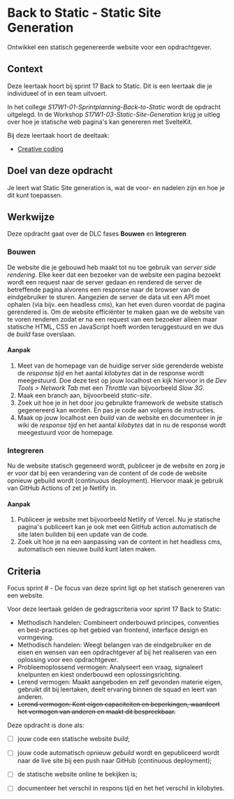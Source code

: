 
# Back to Static - Static Site Generation

Ontwikkel een statisch gegenereerde website voor een opdrachtgever.

## Context

Deze leertaak hoort bij sprint 17 Back to Static. Dit is een leertaak die je individueel of in een team uitvoert.

In het college _S17W1-01-Sprintplanning-Back-to-Static_ wordt de opdracht uitgelegd. In de Workshop _S17W1-03-Static-Site-Generation_ krijg je uitleg over hoe je statische web pagina's kan genereren met SvelteKit.

Bij deze leertaak hoort de deeltaak:
- [Creative coding](https://github.com/fdnd-task/back-to-static-creative-coding)

## Doel van deze opdracht

Je leert wat Static Site generation is, wat de voor- en nadelen zijn en hoe je dit kunt toepassen.

## Werkwijze

Deze opdracht gaat over de DLC fases **Bouwen** en **Integreren** 

### Bouwen

De website die je gebouwd heb maakt tot nu toe gebruik van *server side rendering*. Elke keer dat een bezoeker van de website een pagina bezoekt wordt een request naar de server gedaan en rendered de server de betreffende pagina alvorens een response naar de browser van de eindgebruiker te sturen. Aangezien de server de data uit een API moet ophalen (via bijv. een headless cms), kan het even duren voordat de pagina gerendered is. Om de website efficiënter te maken gaan we de website van te voren renderen zodat er na een request van een bezoeker alleen maar statische HTML, CSS en JavaScript hoeft worden teruggestuurd en we dus de *build* fase overslaan.

#### Aanpak

1. Meet van de homepage van de huidige server side gerenderde webiste de _response tijd_ en het aantal _kilobytes_ dat in de response wordt meegestuurd. Doe deze test op jouw localhost en kijk hiervoor in de _Dev Tools > Network Tab_ met een _Throttle_ van bijvoorbeeld _Slow 3G_.
2. Maak een branch aan, bijvoorbeeld _static-site_.
3. Zoek uit hoe je in het door jou gebruikte framework de website statisch gegenereerd kan worden. En pas je code aan volgens de instructies.
4. Maak op jouw localhost een *build* van de website en documenteer in je wiki de *response tijd* en het aantal *kilobytes* dat in nu de response wordt meegestuurd voor de homepage.

### Integreren

Nu de website statisch gegeneerd wordt, publiceer je de website en zorg je er voor dat bij een verandering van de content of de code de website opnieuw gebuild wordt (continuous deployment). Hiervoor maak je gebruik van GitHub Actions of zet je Netlify in.

#### Aanpak
1. Publiceer je website met bijvoorbeeld Netlify of Vercel. Nu je statische pagina's publiceert kan je ook met een GitHub action automatisch de site laten builden bij een update van de code.
2. Zoek uit hoe je na een aanpassing van de content in het headless cms, automatisch een nieuwe build kunt laten maken.

## Criteria

Focus sprint # - De focus van deze sprint ligt op het statisch genereren van een website.

Voor deze leertaak gelden de gedragscriteria voor sprint 17 Back to Static: 
* Methodisch handelen: Combineert onderbouwd principes, conventies en best-practices op het gebied van frontend, interface design en vormgeving.
* Methodisch handelen: Weegt belangen van de eindgebruiker en de eisen en wensen van een opdrachtgever af bij het realiseren van een oplossing voor een opdrachtgever.
* Probleemoplossend vermogen: Analyseert een vraag, signaleert knelpunten en kiest onderbouwd een oplossingsrichting.
* Lerend vermogen: Maakt aangeboden en zelf gevonden materie eigen, gebruikt dit bij leertaken, deelt ervaring binnen de squad en leert van anderen.
* ~~Lerend vermogen: Kent eigen capaciteiten en beperkingen, waardeert het vermogen van anderen en maakt dit bespreekbaar.~~

Deze opdracht is done als:
- [ ] jouw code een statische website *‌build*;
- [ ] jouw code automatisch opnieuw *gebuild* wordt en gepubliceerd wordt naar de live site bij een push naar GitHub (continuous deployment);
- [ ] de statische website online te bekijken is;
- [ ] documenteer het verschil in respons tijd en het het verschil in kilobytes.



